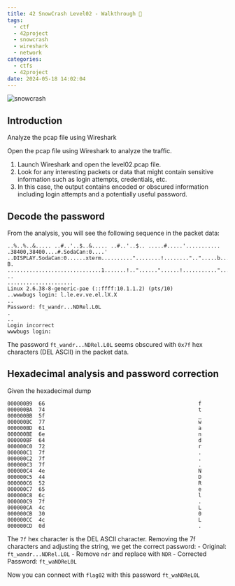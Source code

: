 ```yaml
---
title: 42 SnowCrash Level02 - Walkthrough 👾
tags:
  - ctf
  - 42project
  - snowcrash
  - wireshark
  - network
categories:
  - ctfs
  - 42project
date: 2024-05-18 14:02:04
---
```


![snowcrash](/images/snowcrash.png)

## Introduction

Analyze the pcap file using Wireshark

Open the pcap file using Wireshark to analyze the traffic.

1. Launch Wireshark and open the level02.pcap file.
2. Look for any interesting packets or data that might contain sensitive information such as login attempts, credentials, etc.
3. In this case, the output contains encoded or obscured information including login attempts and a potentially useful password.

## Decode the password

From the analysis, you will see the following sequence in the packet data:

```data
..%..%..&..... ..#..'..$..&..... ..#..'..$.. .....#.....'........... .38400,38400....#.SodaCan:0....'
..DISPLAY.SodaCan:0......xterm.........."........!........"..".....b........b....	B.
..............................1.......!.."......"......!..........."........"..".............	..
.....................
Linux 2.6.38-8-generic-pae (::ffff:10.1.1.2) (pts/10)
..wwwbugs login: l.le.ev.ve.el.lX.X
..
Password: ft_wandr...NDRel.L0L
.
..
Login incorrect
wwwbugs login: 
```

The password `ft_wandr...NDRel.L0L` seems obscured with `0x7f` hex characters (DEL ASCII) in the packet data.

## Hexadecimal analysis and password correction

Given the hexadecimal dump

```hexdump
000000B9  66                                                 f
000000BA  74                                                 t
000000BB  5f                                                 _
000000BC  77                                                 w
000000BD  61                                                 a
000000BE  6e                                                 n
000000BF  64                                                 d
000000C0  72                                                 r
000000C1  7f                                                 .
000000C2  7f                                                 .
000000C3  7f                                                 .
000000C4  4e                                                 N
000000C5  44                                                 D
000000C6  52                                                 R
000000C7  65                                                 e
000000C8  6c                                                 l
000000C9  7f                                                 .
000000CA  4c                                                 L
000000CB  30                                                 0
000000CC  4c                                                 L
000000CD  0d                                                 .
```

The `7f` hex character is the DEL ASCII character. Removing the 7f characters and adjusting the string, we get the correct password:
    - Original: `ft_wandr...NDRel.L0L`
    - Remove `ndr` and replace with `NDR`
    - Corrected Password: `ft_waNDReL0L`

Now you can connect with `flag02` with this password `ft_waNDReL0L`
